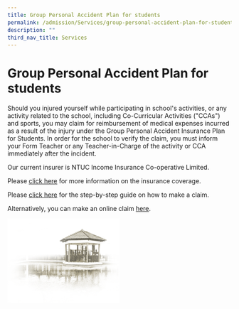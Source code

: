 ```yaml
---
title: Group Personal Accident Plan for students
permalink: /admission/Services/group-personal-accident-plan-for-students
description: ""
third_nav_title: Services
---
```

# **Group Personal Accident Plan for students**

Should you injured yourself while participating in school's activities, or any activity related to the school, including Co-Curricular Activities ("CCAs") and sports, you may claim for reimbursement of medical expenses incurred as a result of the injury under the Group Personal Accident Insurance Plan for Students. In order for the school to verify the claim, you must inform your Form Teacher or any Teacher-in-Charge of the activity or CCA immediately after the incident.

Our current insurer is NTUC Income Insurance Co-operative Limited.

Please [click here](https://www.income.com.sg/insurance/insurance-for-businesses/group-insurance/group-personal-accident-insurance-for-students) for more information on the insurance coverage.

Please [click here](https://www.income.com.sg/claims/group-insurance/group-personal-accident-for-students-claim) for the step-by-step guide on how to make a claim.

Alternatively, you can make an online claim [here](https://studentgpa.incomegroupins.com.sg/#/).

<img src="/images/pavilion.png" 
     style="width:50%">